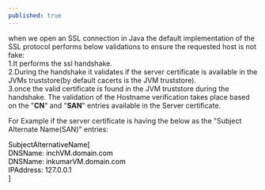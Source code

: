 ```yaml
---
published: true
---
```

when we open an SSL connection in Java the default implementation of the SSL protocol performs below validations to ensure the requested host is not fake:<br/>
1.It performs the ssl handshake.<br/>
2.During the handshake it validates if the server certificate is available in the JVMs truststore(by 		default cacerts is the JVM truststore).<br/>
3.once the valid certificate is found in the JVM truststore during the handshake. The validation of the 	Hostname verification takes place based on the "**CN**" and "**SAN**" entries available in the Server 		certificate.<br/>

For Example if the server certificate is having the below as the "Subject Alternate Name(SAN)" entries:<br/>
<div id="code_block" style="color:black">
	  SubjectAlternativeName[<br/>
         DNSName: inchVM.domain.com<br/>
         DNSName: inkumarVM.domain.com<br/>
         IPAddress: 127.0.0.1<br/>
         ]
 </div>
 
 
